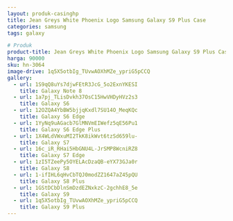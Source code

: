 ```yaml
---
layout: produk-casinghp
title: Jean Greys White Phoenix Logo Samsung Galaxy S9 Plus Case
categories: samsung
tags: galaxy

# Produk
product-title: Jean Greys White Phoenix Logo Samsung Galaxy S9 Plus Case
harga: 90000
sku: hn-3064
image-drive: 1q5X5otbIg_TUvwAOXhMZe_ypriG5pCCQ
gallery:
  - url: 1S9qQ8uYs7djwFEtR3JcG_5o2ExnYKESI
    title: Galaxy Note 8
  - url: 1a7pj_TLisDvkh37OsC15HwVHDyHVz2s3
    title: Galaxy S6
  - url: 12OZQA4YbBW5bjjqKxdl7SU14O_MeqKQc
    title: Galaxy S6 Edge
  - url: 1YyNq9uAGacb7GlMNVmEIWefz5qE56Pu1
    title: Galaxy S6 Edge Plus
  - url: 1X4WLdVWxuMI2TkK8ikWvt6tzSd659lu-
    title: Galaxy S7
  - url: 16c_iR_RHai5HbGNU4L-JrSMP8WcniRZ8
    title: Galaxy S7 Edge
  - url: 1zI5TZeePy5OYELAcDzaQB-eYX73GJa0r
    title: Galaxy S8
  - url: 1-ifIHL6qHvCbTQJ0modZZ1647aZ45pQU
    title: Galaxy S8 Plus
  - url: 1GStDCbDlnSmDzdEZNxkzC-2gchhE8_5e
    title: Galaxy S9
  - url: 1q5X5otbIg_TUvwAOXhMZe_ypriG5pCCQ
    title: Galaxy S9 Plus
---
```

